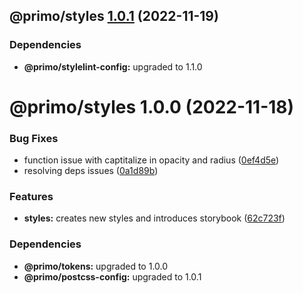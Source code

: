 ## @primo/styles [1.0.1](https://github.com/primo-design-system/primo/compare/@primo/styles@1.0.0...@primo/styles@1.0.1) (2022-11-19)





### Dependencies

* **@primo/stylelint-config:** upgraded to 1.1.0

# @primo/styles 1.0.0 (2022-11-18)


### Bug Fixes

* function issue with captitalize in opacity and radius ([0ef4d5e](https://github.com/primo-design-system/primo/commit/0ef4d5e5fe7a5e1b69b7909b9cc357888e0f46c1))
* resolving deps issues ([0a1d89b](https://github.com/primo-design-system/primo/commit/0a1d89b2f9989cbf3aa700d38a2fd60b09c5da5f))


### Features

* **styles:** creates new styles and introduces storybook ([62c723f](https://github.com/primo-design-system/primo/commit/62c723f4e69400f441e40a1d957174f4ff69f40d))





### Dependencies

* **@primo/tokens:** upgraded to 1.0.0
* **@primo/postcss-config:** upgraded to 1.0.1
